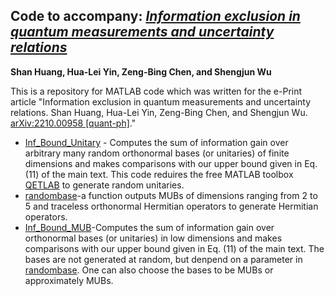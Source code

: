 ## Code to accompany: [*Information exclusion in quantum measurements and uncertainty relations*](https://arxiv.org/abs/2210.00958)
**Shan Huang, Hua-Lei Yin, Zeng-Bing Chen, and Shengjun Wu**

This is a repository for MATLAB code which was written for the e-Print article "Information exclusion in quantum measurements and uncertainty relations. Shan Huang, Hua-Lei Yin, Zeng-Bing Chen, and Shengjun Wu. [arXiv:2210.00958 [quant-ph]](https://arxiv.org/abs/2210.00958)."

- [Inf_Bound_Unitary](https://github.com/HS0Git/Information-exclusion/blob/main/Inf_Bound_Unitary.m) - Computes the sum of information gain over arbitrary many random orthonormal bases (or unitaries) of finite dimensions and makes comparisons with our upper bound given in Eq. (11) of the main text. This code reduires the free MATLAB toolbox [QETLAB](https://qetlab.com/) to generate random unitaries.
- [randombase](https://github.com/HS0Git/Information-exclusion/blob/main/randombase.m)-a function outputs MUBs of dimensions ranging from 2 to 5 and traceless  orthonormal Hermitian operators to generate Hermitian operators.
- [Inf_Bound_MUB](https://github.com/HS0Git/Information-exclusion/blob/main/Inf_Bound_MUB.m)-Computes the sum of information gain over orthonormal bases (or unitaries) in low dimensions and makes comparisons with our upper bound given in Eq. (11) of the main text. The bases are not generated at random, but denpend on a parameter in [randombase](https://github.com/HS0Git/Information-exclusion/blob/main/randombase.m). One can also choose the bases to be MUBs or approximately MUBs.
